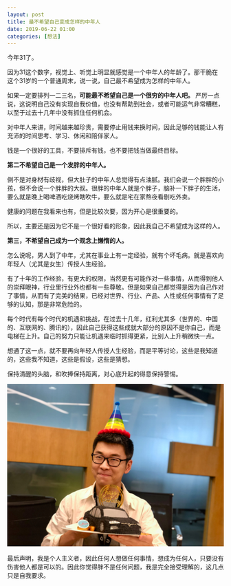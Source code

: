 ```yaml
---
layout: post
title: 最不希望自己变成怎样的中年人
date: 2019-06-22 01:00
categories: [想法]
---
```


今年31了。

因为31这个数字，视觉上、听觉上明显就感觉是一个中年人的年龄了。那干脆在这个31岁的一个普通周末，说一说，自己最不希望成为怎样的中年人。

如果一定要排列一二三名，**可能最不希望自己是一个很穷的中年人吧。** 严厉一点说，这说明自己没有实现自我价值，也没有帮助到社会，或者可能运气非常糟糕，以至于过去十几年中没有抓住任何机会。

对中年人来讲，时间越来越珍贵，需要停止用钱来换时间，因此足够的钱能让人有充沛的时间思考、学习、休闲和陪伴家人。

钱是一个很好的工具，不要排斥有钱，也不要把钱当做最终目标。

**第二不希望自己是一个发胖的中年人。**

倒不是对身材有歧视，但大肚子的中年人总觉得有点油腻。我们会说一个胖胖的小孩，但不会说一个胖胖的大叔。很胖的中年人就是个胖子，脑补一下胖子的生活，要么就是晚上喝啤酒吃烧烤瞎吹牛，要么就是宅在家熬夜看剧吃外卖。

健康的问题在我看来也有，但是比较次要，因为开心是很重要的。

所以，主要还是因为它不是一个很好看的形象，因此我自己不希望成为这样的人。

**第三，不希望自己成为一个观念上懒惰的人。**

怎么说呢，男人到了中年，尤其在事业上有一定经验，就有个坏毛病。就是喜欢向年轻人（尤其是女生）传授人生经验。

有了十年的工作经验，有更大的权限，当然更有可能作对一些事情，从而得到他人的崇拜眼神，行业里行业外也都有一些尊敬。但是如果自己都觉得是因为自己作对了事情，从而有了完美的结果，已经对世界、行业、产品、人性或任何事情有了足够的认知，那是非常危险的。

每个时代有每个时代的机遇和挑战，在过去十几年，红利尤其多（世界的、中国的、互联网的、腾讯的），因此自己获得这些成就大部分的原因不是你自己，而是电梯在上升。自己的努力只能让机遇来临时抓得更紧，比别人上升稍微快一点。

想通了这一点，就不要再向年轻人传授人生经验，而是平等讨论，这些是我知道的，这些我不知道，这些是假设，这些是猜想。

保持清醒的头脑，和吹捧保持距离，对心底升起的得意保持警惕。

![](/files/2019/06/birthday.jpg)

最后声明，我是个人主义者，因此任何人想做任何事情，想成为任何人，只要没有伤害他人都是可以的。因此你觉得胖不是任何问题，我是完全接受理解的，这几点只是自我要求。
